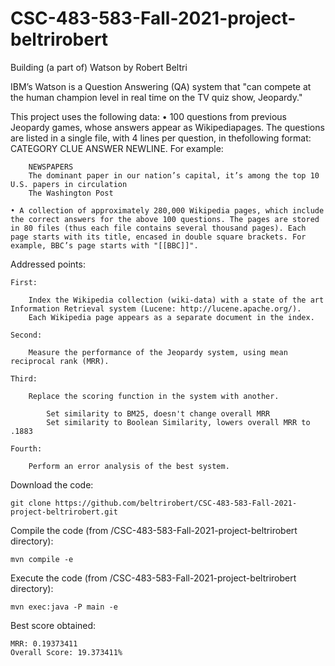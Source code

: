 # CSC-483-583-Fall-2021-project-beltrirobert
Building (a part of) Watson by Robert Beltri

IBM’s Watson is a Question Answering (QA) system that "can compete at the human champion level in real time on the TV quiz show, Jeopardy."

This project uses the following data:
	• 100 questions from previous Jeopardy games, whose answers appear as Wikipediapages. The questions are listed in a single file, with 4 lines per question, in thefollowing format: CATEGORY CLUE ANSWER NEWLINE. For example:
		
		NEWSPAPERS
		The dominant paper in our nation’s capital, it’s among the top 10 U.S. papers in circulation
		The Washington Post
	
	• A collection of approximately 280,000 Wikipedia pages, which include the correct answers for the above 100 questions. The pages are stored in 80 files (thus each file contains several thousand pages). Each page starts with its title, encased in double square brackets. For example, BBC’s page starts with "[[BBC]]".

Addressed points:

	First:

		Index the Wikipedia collection (wiki-data) with a state of the art Information Retrieval system (Lucene: http://lucene.apache.org/).
		Each Wikipedia page appears as a separate document in the index.
		
	Second:

		Measure the performance of the Jeopardy system, using mean reciprocal rank (MRR).
		
	Third:

		Replace the scoring function in the system with another.
		
			Set similarity to BM25, doesn't change overall MRR
			Set similarity to Boolean Similarity, lowers overall MRR to .1883

	Fourth:

		Perform an error analysis of the best system.
		
Download the code:
	
	git clone https://github.com/beltrirobert/CSC-483-583-Fall-2021-project-beltrirobert.git
	
Compile the code (from /CSC-483-583-Fall-2021-project-beltrirobert directory):

	mvn compile -e
	
Execute the code (from /CSC-483-583-Fall-2021-project-beltrirobert directory):

	mvn exec:java -P main -e
	
Best score obtained:

	MRR: 0.19373411
	Overall Score: 19.373411%
